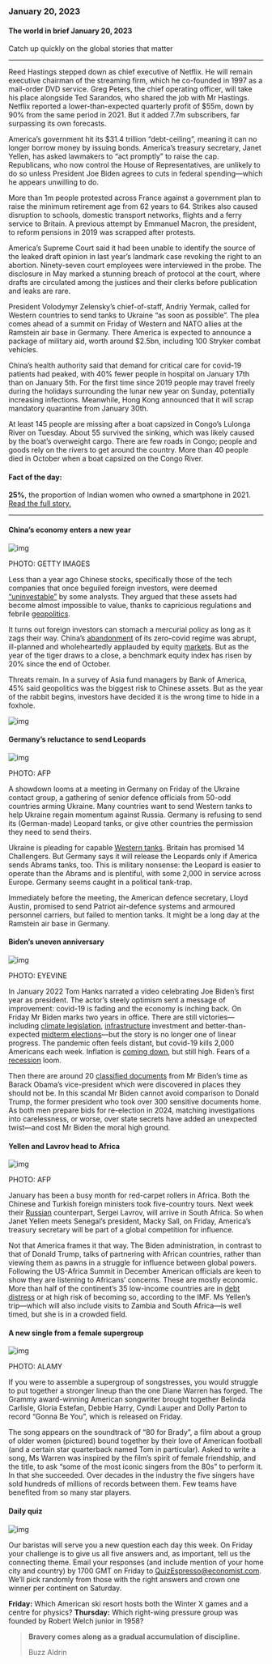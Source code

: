 ### January 20, 2023

#### The world in brief January 20, 2023

Catch up quickly on the global stories that matter

------

Reed Hastings stepped down as chief executive of Netflix. He will remain executive chairman of the streaming firm, which he co-founded in 1997 as a mail-order DVD service. Greg Peters, the chief operating officer, will take his place alongside Ted Sarandos, who shared the job with Mr Hastings. Netflix reported a lower-than-expected quarterly profit of $55m, down by 90% from the same period in 2021. But it added 7.7m subscribers, far surpassing its own forecasts.

America’s government hit its $31.4 trillion “debt-ceiling”, meaning it can no longer borrow money by issuing bonds. America’s treasury secretary, Janet Yellen, has asked lawmakers to “act promptly” to raise the cap. Republicans, who now control the House of Representatives, are unlikely to do so unless President Joe Biden agrees to cuts in federal spending—which he appears unwilling to do.

More than 1m people protested across France against a government plan to raise the minimum retirement age from 62 years to 64. Strikes also caused disruption to schools, domestic transport networks, flights and a ferry service to Britain. A previous attempt by Emmanuel Macron, the president, to reform pensions in 2019 was scrapped after protests.

America’s Supreme Court said it had been unable to identify the source of the leaked draft opinion in last year’s landmark case revoking the right to an abortion. Ninety-seven court employees were interviewed in the probe. The disclosure in May marked a stunning breach of protocol at the court, where drafts are circulated among the justices and their clerks before publication and leaks are rare.

President Volodymyr Zelensky’s chief-of-staff, Andriy Yermak, called for Western countries to send tanks to Ukraine “as soon as possible”. The plea comes ahead of a summit on Friday of Western and NATO allies at the Ramstein air base in Germany. There America is expected to announce a package of military aid, worth around $2.5bn, including 100 Stryker combat vehicles.

China’s health authority said that demand for critical care for covid-19 patients had peaked, with 40% fewer people in hospital on January 17th than on January 5th. For the first time since 2019 people may travel freely during the holidays surrounding the lunar new year on Sunday, potentially increasing infections. Meanwhile, Hong Kong announced that it will scrap mandatory quarantine from January 30th.

At least 145 people are missing after a boat capsized in Congo’s Lulonga River on Tuesday. About 55 survived the sinking, which was likely caused by the boat’s overweight cargo. There are few roads in Congo; people and goods rely on the rivers to get around the country. More than 40 people died in October when a boat capsized on the Congo River.



#### **Fact of the day**: 

**25%**, the proportion of Indian women who owned a smartphone in 2021. [Read the full story.](https://www.economist.com/asia/2023/01/12/indias-rocketing-internet-user-growth-has-stalled)



------



####  China’s economy enters a new year

![img](https://niceboy.online/insight/public/Espresso/PHOTOS/20230121_dap340.jpeg)

PHOTO: GETTY IMAGES

Less than a year ago Chinese stocks, specifically those of the tech companies that once beguiled foreign investors, were deemed [“uninvestable”](https://www.economist.com/finance-and-economics/2022/05/19/is-china-uninvestible) by some analysts. They argued that these assets had become almost impossible to value, thanks to capricious regulations and febrile [geopolitics](https://www.economist.com/business/2022/12/20/america-tries-to-nobble-chinas-tech-industry-again).

It turns out foreign investors can stomach a mercurial policy as long as it zags their way. China’s [abandonment](https://www.economist.com/china/2022/12/06/china-is-dismantling-its-zero-covid-machine) of its zero-covid regime was abrupt, ill-planned and wholeheartedly applauded by equity [markets](https://www.economist.com/films/2023/01/07/what-chinas-reopening-means-for-the-world-economy). But as the year of the tiger draws to a close, a benchmark equity index has risen by 20% since the end of October.

Threats remain. In a survey of Asia fund managers by Bank of America, 45% said geopolitics was the biggest risk to Chinese assets. But as the year of the rabbit begins, investors have decided it is the wrong time to hide in a foxhole.



![img](https://niceboy.online/insight/public/Espresso/PHOTOS/20230121_DAC438.jpg)



####  Germany’s reluctance to send Leopards

![img](https://niceboy.online/insight/public/Espresso/PHOTOS/leopard_tanks_crop.jpeg)

PHOTO: AFP

A showdown looms at a meeting in Germany on Friday of the Ukraine contact group, a gathering of senior defence officials from 50-odd countries arming Ukraine. Many countries want to send Western tanks to help Ukraine regain momentum against Russia. Germany is refusing to send its (German-made) Leopard tanks, or give other countries the permission they need to send theirs.

Ukraine is pleading for capable [Western tanks](https://www.economist.com/leaders/2023/01/11/the-west-should-supply-tanks-to-ukraine). Britain has promised 14 Challengers. But Germany says it will release the Leopards only if America sends Abrams tanks, too. This is military nonsense: the Leopard is easier to operate than the Abrams and is plentiful, with some 2,000 in service across Europe. Germany seems caught in a political tank-trap.

Immediately before the meeting, the American defence secretary, Lloyd Austin, promised to send Patriot air-defence systems and armoured personnel carriers, but failed to mention tanks. It might be a long day at the Ramstein air base in Germany.



####  Biden’s uneven anniversary

![img](https://niceboy.online/insight/public/Espresso/PHOTOS/20230121_dap336.jpeg)

PHOTO: EYEVINE

In January 2022 Tom Hanks narrated a video celebrating Joe Biden’s first year as president. The actor’s steely optimism sent a message of improvement: covid-19 is fading and the economy is inching back. On Friday Mr Biden marks two years in office. There are still victories—including [climate legislation](https://www.economist.com/leaders/2022/08/08/americas-climate-plus-spending-bill-is-flawed-but-essential), [infrastructure](https://www.economist.com/briefing/2022/10/27/joe-biden-attempts-the-biggest-overhaul-of-americas-economy-in-decades) investment and better-than-expected [midterm elections](https://www.economist.com/united-states/2022/11/09/the-democrats-have-done-better-than-expected)—but the story is no longer one of linear progress. The pandemic often feels distant, but covid-19 kills 2,000 Americans each week. Inflation is [coming down](https://www.economist.com/finance-and-economics/2022/12/13/americas-inflation-fever-may-be-breaking-at-last), but still high. Fears of a [recession](https://www.economist.com/business/2022/12/04/is-a-white-collar-recession-looming) loom.

Then there are around 20 [classified documents](https://www.economist.com/united-states/2023/01/13/the-presidential-mislaying-of-classified-documents-is-infectious) from Mr Biden’s time as Barack Obama’s vice-president which were discovered in places they should not be. In this scandal Mr Biden cannot avoid comparison to Donald Trump, the former president who took over 300 sensitive documents home. As both men prepare bids for re-election in 2024, matching investigations into carelessness, or worse, over state secrets have added an unexpected twist—and cost Mr Biden the moral high ground.



####  Yellen and Lavrov head to Africa

![img](https://niceboy.online/insight/public/Espresso/PHOTOS/senegal_red_carpet_crop.jpeg)

PHOTO: AFP

January has been a busy month for red-carpet rollers in Africa. Both the Chinese and Turkish foreign ministers took five-country tours. Next week their [Russian](https://www.economist.com/middle-east-and-africa/2022/03/12/why-russia-wins-some-sympathy-in-africa-and-the-middle-east) counterpart, Sergei Lavrov, will arrive in South Africa. So when Janet Yellen meets Senegal’s president, Macky Sall, on Friday, America’s treasury secretary will be part of a global competition for influence.

Not that America frames it that way. The Biden administration, in contrast to that of Donald Trump, talks of partnering with African countries, rather than viewing them as pawns in a struggle for influence between global powers. Following the US-Africa Summit in December American officials are keen to show they are listening to Africans’ concerns. These are mostly economic. More than half of the continent’s 35 low-income countries are in [debt distress](https://www.economist.com/middle-east-and-africa/2022/04/30/debt-repayment-costs-are-rising-fast-for-many-african-countries) or at high risk of becoming so, according to the IMF. Ms Yellen’s trip—which will also include visits to Zambia and South Africa—is well timed, but she is in a crowded field.



####  A new single from a female supergroup

![img](https://niceboy.online/insight/public/Espresso/PHOTOS/20230121_dap338.jpeg)

PHOTO: ALAMY

If you were to assemble a supergroup of songstresses, you would struggle to put together a stronger lineup than the one Diane Warren has forged. The Grammy award-winning American songwriter brought together Belinda Carlisle, Gloria Estefan, Debbie Harry, Cyndi Lauper and Dolly Parton to record “Gonna Be You”, which is released on Friday.

The song appears on the soundtrack of “80 for Brady”, a film about a group of older women (pictured) bound together by their love of American football (and a certain star quarterback named Tom in particular). Asked to write a song, Ms Warren was inspired by the film’s spirit of female friendship, and the title, to ask “some of the most iconic singers from the 80s” to perform it. In that she succeeded. Over decades in the industry the five singers have sold hundreds of millions of records between them. Few teams have benefited from so many star players.



####  Daily quiz

![img](https://niceboy.online/insight/public/Espresso/PHOTOS/QuizNEW_95.jpeg)

Our baristas will serve you a new question each day this week. On Friday your challenge is to give us all five answers and, as important, tell us the connecting theme. Email your responses (and include mention of your home city and country) by 1700 GMT on Friday to [QuizEspresso@economist.com](https://mail.google.com/mail/?view=cm&fs=1&tf=1&to=QuizEspresso@economist.com). We’ll pick randomly from those with the right answers and crown one winner per continent on Saturday.

**Friday:** Which American ski resort hosts both the Winter X games and a centre for physics?
**Thursday:** Which right-wing pressure group was founded by Robert Welch junior in 1958?



> **Bravery comes along as a gradual accumulation of discipline.**
>
> Buzz Aldrin

